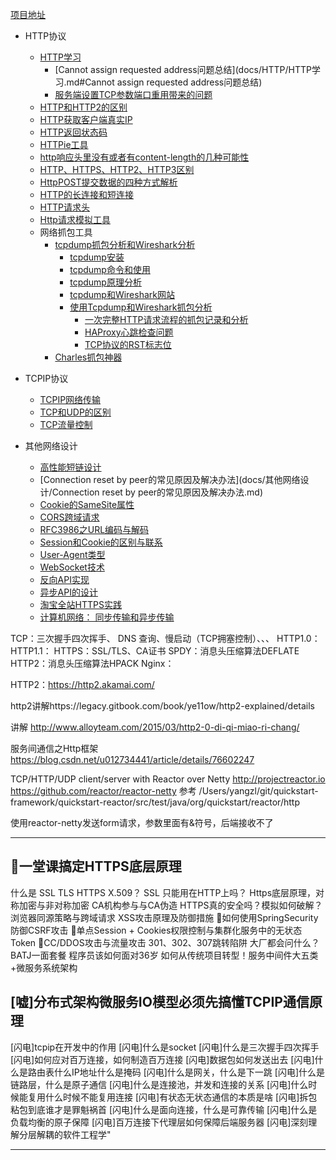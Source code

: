 [项目地址](https://github.com/youngzil/quickstart-http)



- HTTP协议
    - [HTTP学习](docs/HTTP/HTTP学习.md)
        - [Cannot assign requested address问题总结](docs/HTTP/HTTP学习.md#Cannot assign requested address问题总结)
        - [服务端设置TCP参数端口重用带来的问题](docs/HTTP/HTTP学习.md#服务端设置TCP参数端口重用带来的问题)
    - [HTTP和HTTP2的区别](docs/HTTP/HTTP和HTTP2的区别.md)
    - [HTTP获取客户端真实IP](docs/HTTP/HTTP获取客户端真实IP.md)
    - [HTTP返回状态码](docs/HTTP/HTTP返回状态码.md)
    - [HTTPie工具](docs/HTTP/HTTPie工具.md)
    - [http响应头里没有或者有content-length的几种可能性](docs/HTTP/http响应头里没有或者有content-length的几种可能性.md)
    - [HTTP、HTTPS、HTTP2、HTTP3区别](docs/HTTP/HTTP、HTTPS、HTTP2、HTTP3.md)
    - [HttpPOST提交数据的四种方式解析](docs/HTTP/HttpPOST提交数据的四种方式解析.md)
    - [HTTP的长连接和短连接](docs/HTTP/HTTP的长连接和短连接.md)
    - [HTTP请求头](docs/HTTP/HTTP请求头.md)
    - [Http请求模拟工具](docs/HTTP/Http请求模拟工具.md)
    - 网络抓包工具
        - [tcpdump抓包分析和Wireshark分析](docs/tcpdump和Wireshark使用)
            - [tcpdump安装](docs/tcpdump和Wireshark使用/Wireshark和tcpdump监控.md#Tcpdump安装)
            - [tcpdump命令和使用](docs/tcpdump和Wireshark使用/Wireshark和tcpdump监控.md#Tcpdump命令和使用)
            - [tcpdump原理分析](docs/tcpdump和Wireshark使用/Wireshark和tcpdump监控.md#Tcpdump原理分析)
            - [tcpdump和Wireshark网站](docs/tcpdump和Wireshark使用/Wireshark和tcpdump监控.md#Tcpdump和Wireshark网站)
            - [使用Tcpdump和Wireshark抓包分析](docs/tcpdump和Wireshark使用/Wireshark和tcpdump监控.md#使用Tcpdump和Wireshark抓包分析)
                - [一次完整HTTP请求流程的抓包记录和分析](docs/tcpdump和Wireshark使用/Wireshark和tcpdump监控.md#一次完整HTTP请求流程的抓包记录和分析)
                - [HAProxy心跳检查问题](docs/tcpdump和Wireshark使用/Wireshark和tcpdump监控.md#HAProxy心跳检查问题)
                - [TCP协议的RST标志位](docs/tcpdump和Wireshark使用/Wireshark和tcpdump监控.md#TCP协议的RST标志位)
        - [Charles抓包神器](docs/Charles抓包神器.md)

- TCPIP协议
    - [TCPIP网络传输](docs/TCPIP/TCPIP网络传输学习.md)
    - [TCP和UDP的区别](docs/TCPIP/TCP和UDP的最完整的区别.md)
    - [TCP流量控制](docs/TCPIP/TCP流量控制、拥塞控制.md)

- 其他网络设计
    - [高性能短链设计](docs/其他网络设计/高性能短链设计.md)
    - [Connection reset by peer的常见原因及解决办法](docs/其他网络设计/Connection reset by peer的常见原因及解决办法.md)
    - [Cookie的SameSite属性](docs/Cookie的SameSite属性.md)
    - [CORS跨域请求](docs/CORS跨域请求.md)
    - [RFC3986之URL编码与解码](docs/RFC3986之URL编码与解码.md)
    - [Session和Cookie的区别与联系](docs/Session和Cookie的区别与联系.md)
    - [User-Agent类型](docs/User-Agent类型.md)
    - [WebSocket技术](docs/WebSocket技术.md)
    - [反向API实现](docs/反向API实现.md)
    - [异步API的设计](docs/异步API的设计.md)
    - [淘宝全站HTTPS实践](docs/淘宝全站HTTPS实践.pdf)
    - [计算机网络： 同步传输和异步传输](docs/计算机网络：同步传输和异步传输.md)



TCP：三次握手四次挥手、 DNS 查询、慢启动（TCP拥塞控制）、、、
HTTP1.0：
HTTP1.1：
HTTPS：SSL/TLS、CA证书
SPDY：消息头压缩算法DEFLATE
HTTP2：消息头压缩算法HPACK
Nginx：


HTTP2：https://http2.akamai.com/

http2讲解https://legacy.gitbook.com/book/ye11ow/http2-explained/details

讲解
http://www.alloyteam.com/2015/03/http2-0-di-qi-miao-ri-chang/

服务间通信之Http框架
https://blog.csdn.net/u012734441/article/details/76602247


TCP/HTTP/UDP client/server with Reactor over Netty http://projectreactor.io
https://github.com/reactor/reactor-netty
参考
/Users/yangzl/git/quickstart-framework/quickstart-reactor/src/test/java/org/quickstart/reactor/http


使用reactor-netty发送form请求，参数里面有&符号，后端接收不了




---------------------------------------------------------------------------------------------------------------------  


💪一堂课搞定HTTPS底层原理
----------------
什么是 SSL TLS HTTPS X.509？
SSL 只能用在HTTP上吗？
Https底层原理，对称加密与非对称加密
CA机构参与与CA伪造
HTTPS真的安全吗？模拟如何破解？
浏览器同源策略与跨域请求
XSS攻击原理及防御措施
🎈如何使用SpringSecurity 防御CSRF攻击
🎈单点Session + Cookies权限控制与集群化服务中的无状态Token
🎈CC/DDOS攻击与流量攻击
301、302、307跳转陷阱
大厂都会问什么？BATJ一面套餐
程序员该如何面对36岁
如何从传统项目转型！服务中间件大五类+微服务系统架构


[嘘]分布式架构微服务IO模型必须先搞懂TCPIP通信原理
----------------
[闪电]tcpip在开发中的作用
[闪电]什么是socket
[闪电]什么是三次握手四次挥手
[闪电]如何应对百万连接，如何制造百万连接
[闪电]数据包如何发送出去
[闪电]什么是路由表什么IP地址什么是掩码
[闪电]什么是网关，什么是下一跳
[闪电]什么是链路层，什么是原子通信
[闪电]什么是连接池，并发和连接的关系
[闪电]什么时候能复用什么时候不能复用连接
[闪电]有状态无状态通信的本质是啥
[闪电]拆包粘包到底谁才是罪魁祸首
[闪电]什么是面向连接，什么是可靠传输
[闪电]什么是负载均衡的原子保障
[闪电]百万连接下代理层如何保障后端服务器
[闪电]深刻理解分层解耦的软件工程学" 


---------------------------------------------------------------------------------------------------------------------  







